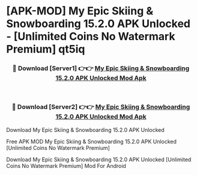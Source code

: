 # [APK-MOD] My Epic  Skiing & Snowboarding 15.2.0 APK Unlocked - [Unlimited Coins No Watermark Premium] qt5iq



<div align="center">
<h3>🔴 Download [Server1] 👉👉 <a href="https://momento.my/?title=My_Epic__Skiing_&_Snowboarding_15.2.0_APK_Unlocked">My Epic  Skiing & Snowboarding 15.2.0 APK Unlocked Mod Apk</a></h3><br>

<h3>🔴 Download [Server2] 👉👉 <a href="https://momento.my/?title=My_Epic__Skiing_&_Snowboarding_15.2.0_APK_Unlocked">My Epic  Skiing & Snowboarding 15.2.0 APK Unlocked Mod Apk</a></h3>
</div>



Download My Epic  Skiing & Snowboarding 15.2.0 APK Unlocked 

Free APK MOD My Epic  Skiing & Snowboarding 15.2.0 APK Unlocked [Unlimited Coins No Watermark Premium]

Download My Epic  Skiing & Snowboarding 15.2.0 APK Unlocked [Unlimited Coins No Watermark Premium] Mod For Android
